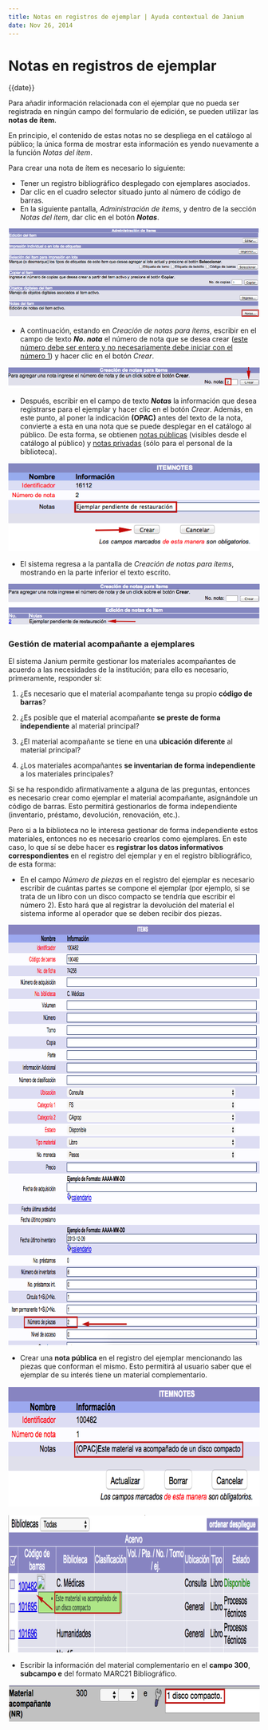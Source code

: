 ```yaml
---
title: Notas en registros de ejemplar | Ayuda contextual de Janium
date: Nov 26, 2014
---
```


# Notas en registros de ejemplar

{{date}}

Para añadir información relacionada con el ejemplar que no pueda ser
registrada en ningún campo del formulario de edición, se pueden utilizar
las **notas de ítem**.

En principio, el contenido de estas notas no se despliega en el catálogo
al público; la única forma de mostrar esta información es yendo
nuevamente a la función *Notas del ítem*.

Para crear una nota de ítem es necesario lo siguiente:

-   Tener un registro bibliográfico desplegado con ejemplares asociados.
-   Dar clic en el cuadro selector situado junto al número de código de
    barras.
-   En la siguiente pantalla, *Administración de ítems*, y dentro de la
    sección *Notas del ítem*, dar clic en el botón ***Notas***.

![Acceso a la opción Notas del ítem](Creacion_notas_items.png)


-   A continuación, estando en *Creación de notas para ítems*, escribir
    en el campo de texto ***No. nota*** el número de nota que se desea
    crear (<span style="text-decoration: underline;">este número debe
    ser entero y no necesariamente debe iniciar con el número 1</span>)
    y hacer clic en el botón *Crear*.

![Introducción de número de nota](Creacion_notas_items2.png)

-   Después, escribir en el campo de texto ***Notas*** la información
    que desea registrarse para el ejemplar y hacer clic en el botón
    *Crear*. Además, en este punto, al poner la indicación **(OPAC)**
    antes del texto de la nota, convierte a esta en una nota que se
    puede desplegar en el catálogo al público. De esta forma, se
    obtienen <span style="text-decoration: underline;">notas
    públicas</span> (visibles desde el catálogo al público) y <span
    style="text-decoration: underline;">notas privadas</span> (sólo para
    el personal de la biblioteca).

![Introducción del texto de la nota](Creacion_notas_items3.png)

-   El sistema regresa a la pantalla de *Creación de notas para ítems*,
    mostrando en la parte inferior el texto escrito.

![Nota de ítem creada](Creacion_notas_items4.png)

### Gestión de material acompañante a ejemplares

El sistema Janium permite gestionar los materiales acompañantes de
acuerdo a las necesidades de la institución; para ello es necesario,
primeramente, responder si:

1.  ¿Es necesario que el material acompañante tenga su propio **código
    de barras**?

2.  ¿Es posible que el material acompañante **se preste de forma
    independiente** al material principal?

3.  ¿El material acompañante se tiene en una **ubicación diferente** al
    material principal?

4.  ¿Los materiales acompañantes **se inventarian de forma
    independiente** a los materiales principales?

Si se ha respondido afirmativamente a alguna de las preguntas, entonces
es necesario crear como ejemplar el material acompañante, asignándole un
código de barras. Esto permitirá gestionarlos de forma independiente
(inventario, préstamo, devolución, renovación, etc.).

Pero si a la biblioteca no le interesa gestionar de forma independiente
estos materiales, entonces no es necesario crearlos como ejemplares. En
este caso, lo que sí se debe hacer es **registrar los datos informativos
correspondientes** en el registro del ejemplar y en el registro
bibliográfico, de esta forma:

-   En el campo *Número de piezas* en el registro del ejemplar es
    necesario escribir de cuántas partes se compone el ejemplar (por
    ejemplo, si se trata de un libro con un disco compacto se tendría
    que escribir el número 2). Esto hará que al registrar la devolución
    del material el sistema informe al operador que se deben recibir dos
    piezas.

[<img src="Material_acompa1.png" alt="Material_acompa1" width="966" height="843">](Material_acompa1.png)

-   Crear una **nota pública** en el registro del ejemplar mencionando
    las piezas que conforman el mismo. Esto permitirá al usuario saber
    que el ejemplar de su interés tiene un material complementario.

[<img src="Material_acompa2.png" alt="Material_acompa2"  width="736" height="242">](Material_acompa2.png)

[<img src="Material_acompa3.png" alt="Material_acompa3" width="992" height="275">](Material_acompa3.png)

-   Escribir la información del material complementario en el **campo
    300**, **subcampo e** del formato MARC21 Bibliográfico.

[<img src="Material_acompa4.png" alt="Material_acompa4"  width="695" height="74">](Material_acompa4.png)


